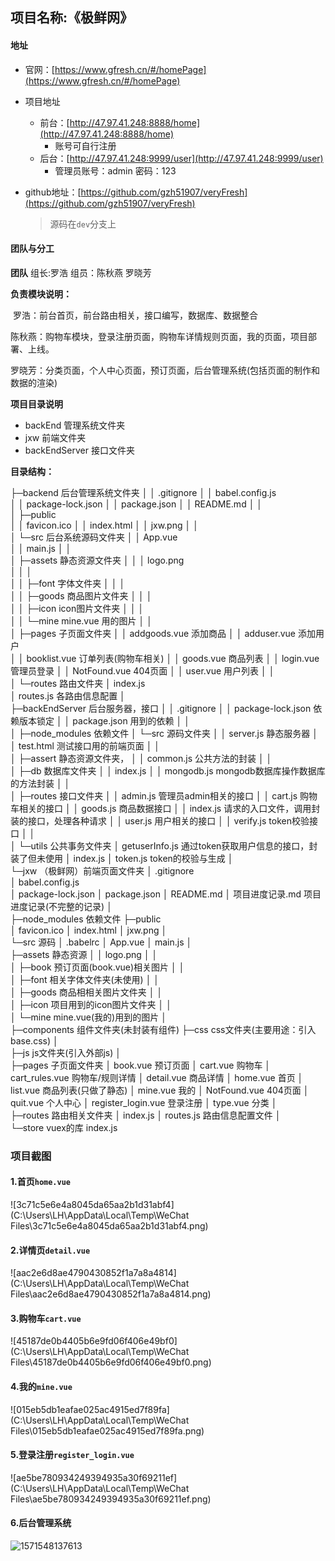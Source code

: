 ## 项目名称:《极鲜网》 

#### 地址

- 官网：[https://www.gfresh.cn/#/homePage](https://www.gfresh.cn/#/homePage)

- 项目地址

  - 前台：[http://47.97.41.248:8888/home](http://47.97.41.248:8888/home)
    - 账号可自行注册
  - 后台：[http://47.97.41.248:9999/user](http://47.97.41.248:9999/user)  
    - 管理员账号：admin 密码：123

- github地址：[https://github.com/gzh51907/veryFresh](https://github.com/gzh51907/veryFresh)

  > 源码在`dev`分支上

#### 团队与分工

**团队**   组长:罗浩        组员：陈秋燕   罗晓芳

**负责模块说明：**

​	罗浩：前台首页，前台路由相关，接口编写，数据库、数据整合

​	陈秋燕：购物车模块，登录注册页面，购物车详情规则页面，我的页面，项目部署、上线。

​	罗晓芳：分类页面，个人中心页面，预订页面，后台管理系统(包括页面的制作和数据的渲染)

**项目目录说明**

- backEnd    管理系统文件夹
- jxw    前端文件夹
- backEndServer   接口文件夹

**目录结构：**

├─backend   			后台管理系统文件夹
│  │  .gitignore
│  │  babel.config.js  
│  │  package-lock.json
│  │  package.json
│  │  README.md
│  │  
│  ├─public  
│  │      favicon.ico
│  │      index.html
│  │      jxw.png
│  │      
│  └─src    		后台系统源码文件夹
│      │  App.vue   
│      │  main.js
│      │  
│      ├─assets  		静态资源文件夹
│      │  │  logo.png   
│      │  │    
│      │  ├─font 			字体文件夹
│      │  │      
│      │  ├─goods  			商品图片文件夹
│      │  │      
│      │  ├─icon			icon图片文件夹
│      │  │      
│      │  └─mine	mine.vue 用的图片
│      │          
│      ├─pages				子页面文件夹
│      │      addgoods.vue		添加商品
│      │      adduser.vue		添加用户	
│      │      booklist.vue		订单列表(购物车相关)
│      │      goods.vue			商品列表
│      │      login.vue			管理员登录
│      │      NotFound.vue		404页面
│      │      user.vue			用户列表
│      │      
│      └─routes				路由文件夹
│              index.js		
│              routes.js		各路由信息配置
│              
├─backEndServer			后台服务器，接口
│  │  .gitignore
│  │  package-lock.json		依赖版本锁定
│  │  package.json			用到的依赖
│  │  
│  ├─node_modules			依赖文件
│  └─src				源码文件夹
│      │  server.js			静态服务器
│      │  test.html			测试接口用的前端页面
│      │  
│      ├─assert				静态资源文件夹，
│      │      common.js			公共方法的封装
│      │      	
│      ├─db				数据库文件夹
│      │      index.js
│      │      mongodb.js	mongodb数据库操作数据库的方法封装
│      │      
│      ├─routes			接口文件夹
│      │      admin.js		管理员admin相关的接口
│      │      cart.js		 	购物车相关的接口
│      │      goods.js		 商品数据接口
│      │      index.js		  请求的入口文件，调用封装的接口，处理各种请求
│      │      user.js		    用户相关的接口
│      │      verify.js		  token校验接口
│      │      
│      └─utils					公共事务文件夹
│              getuserInfo.js		通过token获取用户信息的接口，封装了但未使用
│              index.js	
│              token.js				token的校验与生成
│              
└─jxw						（极鲜网）前端页面文件夹
    │  .gitignore		
    │  babel.config.js	
    │  package-lock.json
    │  package.json	
    │  README.md
    │  项目进度记录.md		项目进度记录(不完整的记录)
    │  
    ├─node_modules			依赖文件
    ├─public				
    │      favicon.ico
    │      index.html
    │      jxw.png
    │      
    └─src				源码
        │  .babelrc
        │  App.vue
        │  main.js
        │  
        ├─assets			静态资源
        │  │  logo.png
        │  │  
        │  ├─book				预订页面(book.vue)相关图片
        │  │      
        │  ├─font				  相关字体文件夹(未使用)
        │  │      	
        │  ├─goods				商品相相关图片文件夹
        │  │      
        │  ├─icon				  项目用到的icon图片文件夹
        │  │      
        │  └─mine				mine.vue(我的)用到的图片
        │          
        ├─components		组件文件夹(未封装有组件)
        ├─css				css文件夹(主要用途：引入base.css)
        │      
        ├─js				js文件夹(引入外部js)
        │      
        ├─pages					子页面文件夹
        │      book.vue				预订页面
        │      cart.vue			   	购物车
        │      cart_rules.vue		购物车/规则详情
        │      detail.vue			   商品详情
        │      home.vue			   首页
        │      list.vue				    商品列表(只做了静态)
        │      mine.vue				我的
        │      NotFound.vue	   404页面
        │      quit.vue			 	个人中心
        │      register_login.vue	登录注册
        │      type.vue				分类
        │      
        ├─routes			路由相关文件夹
        │      index.js
        │      routes.js	路由信息配置文件
        │      
        └─store				vuex的库
                index.js
                

### 项目截图

#### 1.首页`home.vue`

![3c71c5e6e4a8045da65aa2b1d31abf4](C:\Users\LH\AppData\Local\Temp\WeChat Files\3c71c5e6e4a8045da65aa2b1d31abf4.png)



#### 2.详情页`detail.vue`

![aac2e6d8ae4790430852f1a7a8a4814](C:\Users\LH\AppData\Local\Temp\WeChat Files\aac2e6d8ae4790430852f1a7a8a4814.png)

#### 3.购物车`cart.vue`

![45187de0b4405b6e9fd06f406e49bf0](C:\Users\LH\AppData\Local\Temp\WeChat Files\45187de0b4405b6e9fd06f406e49bf0.png)

#### 4.我的`mine.vue`

![015eb5db1eafae025ac4915ed7f89fa](C:\Users\LH\AppData\Local\Temp\WeChat Files\015eb5db1eafae025ac4915ed7f89fa.png)



#### 5.登录注册`register_login.vue`

![ae5be780934249394935a30f69211ef](C:\Users\LH\AppData\Local\Temp\WeChat Files\ae5be780934249394935a30f69211ef.png)

#### 6.后台管理系统

![1571548137613](C:\Users\LH\AppData\Roaming\Typora\typora-user-images\1571548137613.png)

